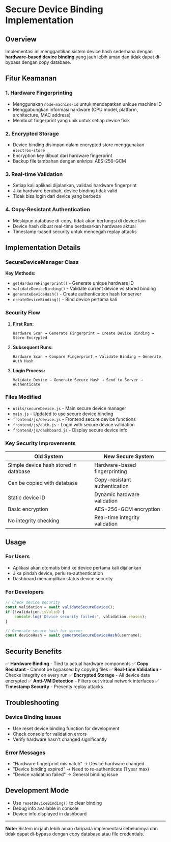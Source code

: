 # Secure Device Binding Implementation

## Overview
Implementasi ini menggantikan sistem device hash sederhana dengan **hardware-based device binding** yang jauh lebih aman dan tidak dapat di-bypass dengan copy database.

## Fitur Keamanan

### 1. **Hardware Fingerprinting**
- Menggunakan `node-machine-id` untuk mendapatkan unique machine ID
- Menggabungkan informasi hardware (CPU model, platform, architecture, MAC address)
- Membuat fingerprint yang unik untuk setiap device fisik

### 2. **Encrypted Storage**
- Device binding disimpan dalam encrypted store menggunakan `electron-store`
- Encryption key dibuat dari hardware fingerprint
- Backup file tambahan dengan enkripsi AES-256-GCM

### 3. **Real-time Validation**
- Setiap kali aplikasi dijalankan, validasi hardware fingerprint
- Jika hardware berubah, device binding tidak valid
- Tidak bisa login dari device yang berbeda

### 4. **Copy-Resistant Authentication**
- Meskipun database di-copy, tidak akan berfungsi di device lain
- Device hash dibuat real-time berdasarkan hardware aktual
- Timestamp-based security untuk mencegah replay attacks

## Implementation Details

### SecureDeviceManager Class

**Key Methods:**
- `getHardwareFingerprint()` - Generate unique hardware ID
- `validateDeviceBinding()` - Validate current device vs stored binding
- `generateDeviceHash()` - Create authentication hash for server
- `createDeviceBinding()` - Bind device pertama kali

### Security Flow

1. **First Run:**
   ```
   Hardware Scan → Generate Fingerprint → Create Device Binding → Store Encrypted
   ```

2. **Subsequent Runs:**
   ```
   Hardware Scan → Compare Fingerprint → Validate Binding → Generate Auth Hash
   ```

3. **Login Process:**
   ```
   Validate Device → Generate Secure Hash → Send to Server → Authenticate
   ```

### Files Modified

- `utils/secureDevice.js` - Main secure device manager
- `main.js` - Updated to use secure device binding
- `frontend/js/device.js` - Frontend secure device functions
- `frontend/js/auth.js` - Login with secure device validation
- `frontend/js/dashboard.js` - Display secure device info

### Key Security Improvements

| Old System | New Secure System |
|------------|-------------------|
| Simple device hash stored in database | Hardware-based fingerprinting |
| Can be copied with database | Copy-resistant authentication |
| Static device ID | Dynamic hardware validation |
| Basic encryption | AES-256-GCM encryption |
| No integrity checking | Real-time integrity validation |

## Usage

### For Users
- Aplikasi akan otomatis bind ke device pertama kali dijalankan
- Jika pindah device, perlu re-authentication
- Dashboard menampilkan status device security

### For Developers
```javascript
// Check device security
const validation = await validateSecureDevice();
if (!validation.isValid) {
    console.log('Device security failed:', validation.reason);
}

// Generate secure hash for server
const deviceHash = await generateSecureDeviceHash(username);
```

## Security Benefits

✅ **Hardware Binding** - Tied to actual hardware components
✅ **Copy Resistant** - Cannot be bypassed by copying files
✅ **Real-time Validation** - Checks integrity on every run
✅ **Encrypted Storage** - All device data encrypted
✅ **Anti-VM Detection** - Filters out virtual network interfaces
✅ **Timestamp Security** - Prevents replay attacks

## Troubleshooting

### Device Binding Issues
- Use reset device binding function for development
- Check console for validation errors
- Verify hardware hasn't changed significantly

### Error Messages
- "Hardware fingerprint mismatch" → Device hardware changed
- "Device binding expired" → Need to re-authenticate (1 year max)
- "Device validation failed" → General binding issue

## Development Mode
- Use `resetDeviceBinding()` to clear binding
- Debug info available in console
- Device info displayed in dashboard

---

**Note:** Sistem ini jauh lebih aman daripada implementasi sebelumnya dan tidak dapat di-bypass dengan copy database atau file credentials.
